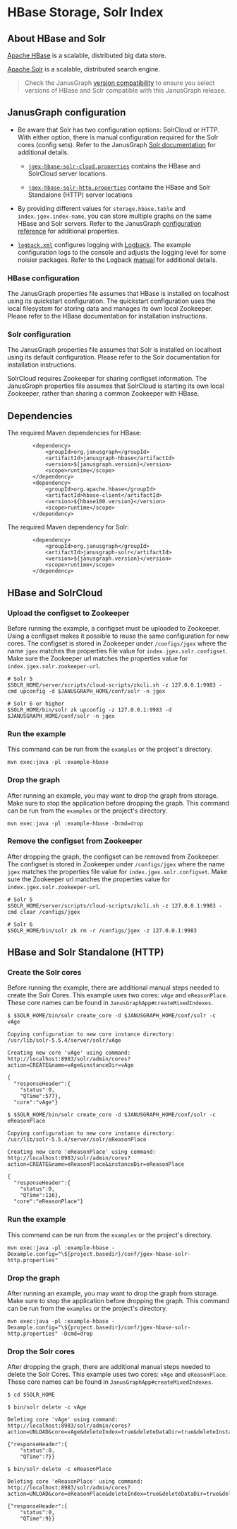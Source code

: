# HBase Storage, Solr Index

## About HBase and Solr

[Apache HBase](http://hbase.apache.org/) is a scalable, distributed big data
store.

[Apache Solr](http://lucene.apache.org/solr/) is a scalable, distributed
search engine.

> Check the JanusGraph [version compatibility](http://docs.janusgraph.org/latest/version-compat.html)
to ensure you select versions of HBase and Solr compatible with this
JanusGraph release.

## JanusGraph configuration

* Be aware that Solr has two configuration options: SolrCloud or HTTP. With
either option, there is manual configuration required for the Solr cores (config
sets). Refer to the JanusGraph [Solr documentation](http://docs.janusgraph.org/latest/solr.html)
for additional details.

    * [`jgex-hbase-solr-cloud.properties`](conf/jgex-hbase-solr-cloud.properties)
    contains the HBase and SolrCloud server locations.

    * [`jgex-hbase-solr-http.properties`](conf/jgex-hbase-solr-http.properties)
    contains the HBase and Solr Standalone (HTTP) server locations

* By providing different values for `storage.hbase.table` and `index.jgex.index-name`,
you can store multiple graphs on the same HBase and Solr servers. Refer to
the JanusGraph [configuration reference](http://docs.janusgraph.org/latest/config-ref.html)
for additional properties.

* [`logback.xml`](conf/logback.xml) configures logging with [Logback](https://logback.qos.ch/).
The example configuration logs to the console and adjusts the logging level
for some noisier packages. Refer to the Logback [manual](https://logback.qos.ch/manual/index.html)
for additional details.

### HBase configuration

The JanusGraph properties file assumes that HBase is installed on localhost
using its quickstart configuration. The quickstart configuration uses the
local filesystem for storing data and manages its own local Zookeeper. Please
refer to the HBase documentation for installation instructions.

### Solr configuration

The JanusGraph properties file assumes that Solr is installed on localhost
using its default configuration. Please refer to the Solr documentation for
installation instructions.

SolrCloud requires Zookeeper for sharing configset information. The JanusGraph
properties file assumes that SolrCloud is starting its own local Zookeeper,
rather than sharing a common Zookeeper with HBase.

## Dependencies

The required Maven dependencies for HBase:

```
        <dependency>
            <groupId>org.janusgraph</groupId>
            <artifactId>janusgraph-hbase</artifactId>
            <version>${janusgraph.version}</version>
            <scope>runtime</scope>
        </dependency>
        <dependency>
            <groupId>org.apache.hbase</groupId>
            <artifactId>hbase-client</artifactId>
            <version>${hbase100.version}</version>
            <scope>runtime</scope>
        </dependency>
```

The required Maven dependency for Solr:

```
        <dependency>
            <groupId>org.janusgraph</groupId>
            <artifactId>janusgraph-solr</artifactId>
            <version>${janusgraph.version}</version>
            <scope>runtime</scope>
        </dependency>
```

## HBase and SolrCloud

### Upload the configset to Zookeeper

Before running the example, a configset must be uploaded to Zookeeper.
Using a configset makes it possible to reuse the same configuration for new
cores. The configset is stored in Zookeeper under `/configs/jgex` where the
name `jgex` matches the properties file value for `index.jgex.solr.configset`.
Make sure the Zookeeper url matches the properties value for `index.jgex.solr.zookeeper-url`.

```
# Solr 5
$SOLR_HOME/server/scripts/cloud-scripts/zkcli.sh -z 127.0.0.1:9983 -cmd upconfig -d $JANUSGRAPH_HOME/conf/solr -n jgex

# Solr 6 or higher
$SOLR_HOME/bin/solr zk upconfig -z 127.0.0.1:9983 -d $JANUSGRAPH_HOME/conf/solr -n jgex
```

### Run the example

This command can be run from the `examples` or the project's directory.

```
mvn exec:java -pl :example-hbase
```

### Drop the graph

After running an example, you may want to drop the graph from storage. Make
sure to stop the application before dropping the graph. This command can be
run from the `examples` or the project's directory.

```
mvn exec:java -pl :example-hbase -Dcmd=drop
```

### Remove the configset from Zookeeper

After dropping the graph, the configset can be removed from Zookeeper.
The configset is stored in Zookeeper under `/configs/jgex` where the name
`jgex` matches the properties file value for `index.jgex.solr.configset`.
Make sure the Zookeeper url matches the properties value for `index.jgex.solr.zookeeper-url`.

```
# Solr 5
$SOLR_HOME/server/scripts/cloud-scripts/zkcli.sh -z 127.0.0.1:9983 -cmd clear /configs/jgex

# Solr 6
$SOLR_HOME/bin/solr zk rm -r /configs/jgex -z 127.0.0.1:9983
```


## HBase and Solr Standalone (HTTP)

### Create the Solr cores

Before running the example, there are additional manual steps needed to create
the Solr Cores. This example uses two cores: `vAge` and `eReasonPlace`. These
core names can be found in `JanusGraphApp#createMixedIndexes`.

```
$ $SOLR_HOME/bin/solr create_core -d $JANUSGRAPH_HOME/conf/solr -c vAge

Copying configuration to new core instance directory:
/usr/lib/solr-5.5.4/server/solr/vAge

Creating new core 'vAge' using command:
http://localhost:8983/solr/admin/cores?action=CREATE&name=vAge&instanceDir=vAge

{
  "responseHeader":{
    "status":0,
    "QTime":577},
  "core":"vAge"}

$ $SOLR_HOME/bin/solr create_core -d $JANUSGRAPH_HOME/conf/solr -c eReasonPlace

Copying configuration to new core instance directory:
/usr/lib/solr-5.5.4/server/solr/eReasonPlace

Creating new core 'eReasonPlace' using command:
http://localhost:8983/solr/admin/cores?action=CREATE&name=eReasonPlace&instanceDir=eReasonPlace

{
  "responseHeader":{
    "status":0,
    "QTime":116},
  "core":"eReasonPlace"}
```

### Run the example

This command can be run from the `examples` or the project's directory.

```
mvn exec:java -pl :example-hbase -Dexample.config="\${project.basedir}/conf/jgex-hbase-solr-http.properties"
```

### Drop the graph

After running an example, you may want to drop the graph from storage. Make
sure to stop the application before dropping the graph. This command can be
run from the `examples` or the project's directory.

```
mvn exec:java -pl :example-hbase -Dexample.config="\${project.basedir}/conf/jgex-hbase-solr-http.properties" -Dcmd=drop
```

### Drop the Solr cores

After dropping the graph, there are additional manual steps needed to delete
the Solr Cores. This example uses two cores: `vAge` and `eReasonPlace`. These
core names can be found in `JanusGraphApp#createMixedIndexes`.

```
$ cd $SOLR_HOME

$ bin/solr delete -c vAge

Deleting core 'vAge' using command:
http://localhost:8983/solr/admin/cores?action=UNLOAD&core=vAge&deleteIndex=true&deleteDataDir=true&deleteInstanceDir=true

{"responseHeader":{
    "status":0,
    "QTime":7}}

$ bin/solr delete -c eReasonPlace

Deleting core 'eReasonPlace' using command:
http://localhost:8983/solr/admin/cores?action=UNLOAD&core=eReasonPlace&deleteIndex=true&deleteDataDir=true&deleteInstanceDir=true

{"responseHeader":{
    "status":0,
    "QTime":9}}
```

